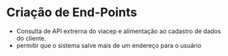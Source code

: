 # Criação de End-Points
- Consulta de API extrerna do viacep e alimentação ao cadastro de dados do cliente.
- permitir que o sistema salve mais de um endereço para o usuário
